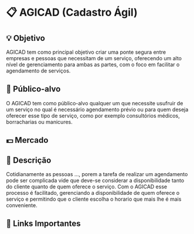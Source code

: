 # 📋 AGICAD (Cadastro Ágil)

## 💡 Objetivo
AGICAD tem como principal objetivo criar uma ponte segura entre empresas e pessoas que necessitam de um serviço, oferecendo um alto nível de gerenciamento para ambas as partes, com o foco em facilitar o agendamento de serviços.

## 🎯 Público-alvo
O AGICAD tem como público-alvo qualquer um que necessite usufruir de um serviço no qual é necessário agendamento prévio ou para quem deseja oferecer esse tipo de serviço, como por exemplo consultórios médicos, borracharias ou manicures. 

## 💵 Mercado

## 📝 Descrição
Cotidianamente as pessoas ..., porem a tarefa de realizar um agendamento pode ser complicada vide que deve-se considerar a disponibilidade tanto do cliente quanto de quem oferece o serviço. Com o AGICAD esse processo é facilitado, gerenciando a disponibilidade de quem oferece o serviço e permitindo que o cliente escolha o horario que mais lhe é mais conveniente.

## 🔗 Links Importantes
